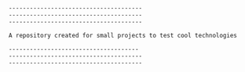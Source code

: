 

     --------------------------------------
     --------------------------------------
     --------------------------------------

     A repository created for small projects to test cool technologies 
     
     -------------------------------------
     --------------------------------------
     --------------------------------------
